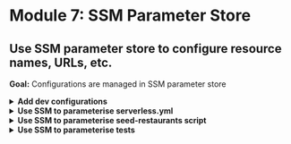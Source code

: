# Module 7: SSM Parameter Store

## Use SSM parameter store to configure resource names, URLs, etc.

**Goal:** Configurations are managed in SSM parameter store

<details>
<summary><b>Add dev configurations</b></summary><p>

1. Go to the `Systems Manager` console

2. Go to `Parameter Store` (bottom left)

3. Click `Create Parameter`

4. Use the name `/xxx/dev/table_name` and **replace** `xxx` with `workshop-` followed by your name, e.g. `workshop-yancui`

![](/images/mod07-001.png)

5. Click `Create Parameter`

6. Repeat step 3-5 to create another `/xxx/dev/stream_name` parameter with the value `orders-dev-` followed by your name, e.g. `orders-dev-yancui`

7. Repeat step 3-5 to create another `/xxx/dev/restaurant_topic_name` parameter with the value `restaurants-dev-` followed by your name, e.g. `restaurants-dev-yancui`

8. Repeat step 3-5 to create another `/xxx/dev/url` parameter with the root URL for your deployed API without the ending `/`, e.g. `https://exun14zd2h.execute-api.eu-west-1.amazonaws.com/dev`

</p></details>

<details>
<summary><b>Use SSM to parameterise serverless.yml</b></summary><p>

1. Replace the `TableName` for the `restaurantsTable` DynamoDB table (in the `resources` section of your `serverless.yml`) with `${ssm:/${self:service}/${self:provider.stage}/table_name}`

```yml
resources:
  Resources:
    restaurantsTable:
      Type: AWS::DynamoDB::Table
      Properties:
        TableName: ${ssm:/${self:service}/${self:provider.stage}/table_name}
        AttributeDefinitions:
          - AttributeName: name
            AttributeType: S
        KeySchema:
          - AttributeName: name
            KeyType: HASH
        ProvisionedThroughput:
          ReadCapacityUnits: 1
          WriteCapacityUnits: 1
```

2. Replace the `Name` for the `orderEventsStream` Kinesis stream (in the `resources` section of your `serverless.yml`) with `${ssm:/${self:service}/${self:provider.stage}/stream_name}`

```yml
orderEventsStream:
  Type: AWS::Kinesis::Stream
  Properties: 
    Name: ${ssm:/${self:service}/${self:provider.stage}/stream_name}
    ShardCount: 1
```

3. Replace the `DisplayName` and `TopicName` for the `restaurantNotificationTopic` SNS topic (in the `resources` section of your `serverless.yml`) with `${ssm:/${self:service}/${self:provider.stage}/restaurant_topic_name}`

```yml
restaurantNotificationTopic:
  Type: AWS::SNS::Topic
  Properties: 
    DisplayName: ${ssm:/${self:service}/${self:provider.stage}/restaurant_topic_name}
    TopicName: ${ssm:/${self:service}/${self:provider.stage}/restaurant_topic_name}
```

4. Deploy the project

`npm run sls -- deploy`

5. Run the acceptance test

`npm run acceptance`

to make sure everything is still working as before.

</p></details>

<details>
<summary><b>Use SSM to parameterise seed-restaurants script</b></summary><p>

1. Open the `seed-restaurants.js` script, go to line 51, where we defined the `getTableName` function

```javascript
const getTableName = async () => {
  return `restaurants-${STAGE}-yancui`
}
```

replace this function with the following

```javascript
const getTableName = async () => {
  console.log('getting table name...')
  const req = {
    Name: `/xxx/${STAGE}/table_name`
  }
  const ssmResp = await ssm.getParameter(req).promise()
  return ssmResp.Parameter.Value
}
```

**REMINDER**: don't forget to replace `xxx` in the SSM parameter path with what you used in your `serverless.yml`

2. Rerun the script

`STAGE=dev REGION=eu-west-1 node seed-restaurants.js`

and go to DynamoDB console to see that the newly created stage-specific table is now populated

</p></details>

<details>
<summary><b>Use SSM to parameterise tests</b></summary><p>

1. Replace the `steps/init.js` with the following

**NOTE**: replace `workshop-yancui` with your service name

```javascript
const _ = require('lodash')
const { promisify } = require('util')
const awscred = require('awscred')
const { REGION, STAGE } = process.env
const AWS = require('aws-sdk')
AWS.config.region = REGION
const SSM = new AWS.SSM()

let initialized = false

const getParameters = async (keys) => {
  const prefix = `/workshop-yancui/${STAGE}/`
  const req = {
    Names: keys.map(key => `${prefix}${key}`)
  }
  const resp = await SSM.getParameters(req).promise()
  return _.reduce(resp.Parameters, function(obj, param) {
    obj[param.Name.substr(prefix.length)] = param.Value
    return obj
   }, {})
}

const init = async () => {
  if (initialized) {
    return
  }

  const params = await getParameters([
    'table_name',
    'stream_name',
    'restaurant_topic_name',
    'url'
  ])

  console.log('SSM params loaded')

  process.env.TEST_ROOT                     = params.url
  process.env.orders_api                    = `${params.url}/orders`
  process.env.restaurants_api               = `${params.url}/restaurants`
  process.env.restaurants_table             = params.table_name
  process.env.AWS_REGION                    = REGION
  process.env.order_events_stream           = params.stream_name
  process.env.restaurant_notification_topic = params.restaurant_topic_name
  
  initialized = true
}

module.exports = {
  init
}
```

2. Rerun the integration tests

`STAGE=dev REGION=eu-west-1 npm run test`

and see that all the tests are passing

3. Rerun the acceptance tests

`STAGE=dev REGION=eu-west-1 npm run acceptance`

4. Commit and push your changes to see that they're still passing on CodePipeline too

</p></details>
